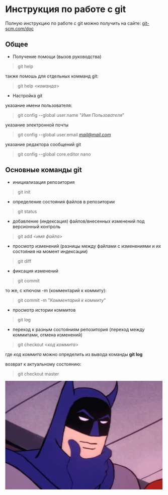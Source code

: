 # Инструкция по работе с git

Полную инструкцию по работе с git можно получить на сайте: [git-scm.com/doc](https://git-scm.com/doc)

## Общее

* Получение помощи (вызов руководства)

> git help

также помошь для отдельных комманд git:

> git help <*команда*>

* Настройка git

указание имени пользователя:

> git config --global user.name "*Имя Пользователя*"

указание электронной почты

> git config --global user.email *mail@mail.com*

указание редактора сообщений git

>git config --global core.editor nano

## Основные команды git

* инициализация репозитория

> git init

* определение состояния файлов в репозитории

> git status

* добавление (индексация) файлов/внесенных изменений под версионный контроль

> git add <*имя файла*>

* просмотр изменений (разницы между файлами с изменениями и их состояния на момент индексации)

> git diff

* фиксация изменений

> git commit

то же, с ключом -m (комментарий к коммиту):

> git commit -m "*Комментарий к коммиту*"

* просмотр истории коммитов

> git log

* переход к разным состояниям репозитория (переход между коммитами, отмена изменений)

> git checkout <*код коммита*>

где *код коммита* можно определить из вывода команды **git log**

возврат к актуальному состоянию:

> git checkout master

![no picture](res\batman.gif)
